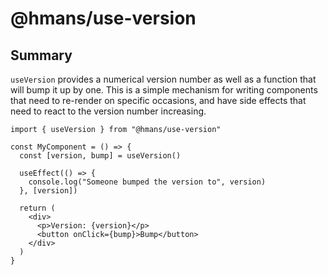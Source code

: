 # @hmans/use-version

## Summary

`useVersion` provides a numerical version number as well as a function that will bump it up by one. This is a simple mechanism for writing components that need to re-render on specific occasions, and have side effects that need to react to the version number increasing.

```tsx
import { useVersion } from "@hmans/use-version"

const MyComponent = () => {
  const [version, bump] = useVersion()

  useEffect(() => {
    console.log("Someone bumped the version to", version)
  }, [version])

  return (
    <div>
      <p>Version: {version}</p>
      <button onClick={bump}>Bump</button>
    </div>
  )
}
```
